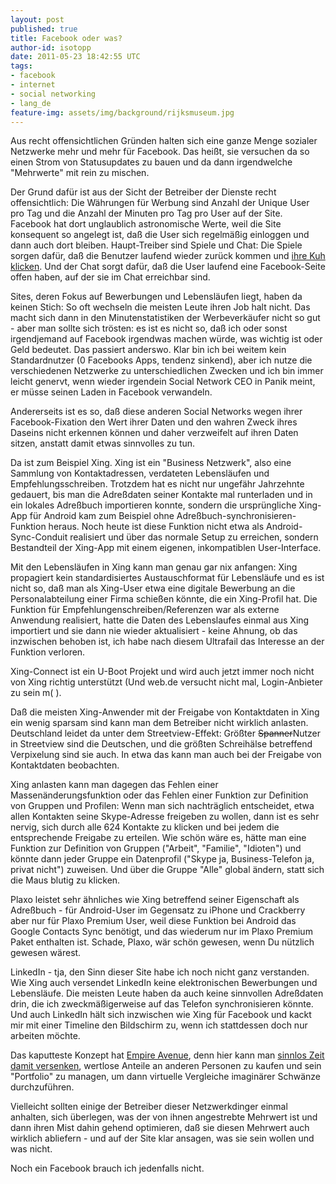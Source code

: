 ```yaml
---
layout: post
published: true
title: Facebook oder was?
author-id: isotopp
date: 2011-05-23 18:42:55 UTC
tags:
- facebook
- internet
- social networking
- lang_de
feature-img: assets/img/background/rijksmuseum.jpg
---
```

Aus recht offensichtlichen Gründen halten sich eine ganze Menge sozialer
Netzwerke mehr und mehr für Facebook. Das heißt, sie versuchen da so einen
Strom von Statusupdates zu bauen und da dann irgendwelche "Mehrwerte" mit
rein zu mischen.

Der Grund dafür ist aus der Sicht der Betreiber der Dienste recht
offensichtlich: Die Währungen für Werbung sind Anzahl der Unique User pro
Tag und die Anzahl der Minuten pro Tag pro User auf der Site. Facebook hat
dort unglaublich astronomische Werte, weil die Site konsequent so angelegt
ist, daß die User sich regelmäßig einloggen und dann auch dort bleiben.
Haupt-Treiber sind Spiele und Chat: Die Spiele sorgen dafür, daß die
Benutzer laufend wieder zurück kommen und
[ihre Kuh klicken](http://www.bogost.com/blog/cow_clicker_1.shtml).
Und der Chat sorgt dafür, daß die User laufend eine Facebook-Seite offen
haben, auf der sie im Chat erreichbar sind.

Sites, deren Fokus auf Bewerbungen und Lebensläufen liegt, haben da keinen
Stich: So oft wechseln die meisten Leute ihren Job halt nicht. Das macht
sich dann in den Minutenstatistiken der Werbeverkäufer nicht so gut - aber
man sollte sich trösten: es ist es nicht so, daß ich oder sonst irgendjemand
auf Facebook irgendwas machen würde, was wichtig ist oder Geld bedeutet. Das
passiert anderswo. Klar bin ich bei weitem kein Standardnutzer (0 Facebooks
Apps, tendenz sinkend), aber ich nutze die verschiedenen Netzwerke zu
unterschiedlichen Zwecken und ich bin immer leicht genervt, wenn wieder
irgendein Social Network CEO in Panik meint, er müsse seinen Laden in
Facebook verwandeln.

Andererseits ist es so, daß diese anderen Social Networks wegen ihrer
Facebook-Fixation den Wert ihrer Daten und den wahren Zweck ihres Daseins
nicht erkennen können und daher verzweifelt auf ihren Daten sitzen, anstatt
damit etwas sinnvolles zu tun.

Da ist zum Beispiel Xing. Xing ist ein "Business Netzwerk", also eine
Sammlung von Kontaktadressen, verdateten Lebensläufen und
Empfehlungsschreiben. Trotzdem hat es nicht nur ungefähr Jahrzehnte
gedauert, bis man die Adreßdaten seiner Kontakte mal runterladen und in ein
lokales Adreßbuch importieren konnte, sondern die ursprüngliche Xing-App für
Android kam zum Beispiel ohne Adreßbuch-synchronisieren-Funktion heraus.
Noch heute ist diese Funktion nicht etwa als Android-Sync-Conduit realisiert
und über das normale Setup zu erreichen, sondern Bestandteil der Xing-App
mit einem eigenen, inkompatiblen User-Interface.

Mit den Lebensläufen in Xing kann man genau gar nix anfangen: Xing
propagiert kein standardisiertes Austauschformat für Lebensläufe und es ist
nicht so, daß man als Xing-User etwa eine digitale Bewerbung an die
Personalabteilung einer Firma schießen könnte, die ein Xing-Profil hat. Die
Funktion für Empfehlungenschreiben/Referenzen war als externe Anwendung
realisiert, hatte die Daten des Lebenslaufes einmal aus Xing importiert und
sie dann nie wieder aktualisiert - keine Ahnung, ob das inzwischen behoben
ist, ich habe nach diesem Ultrafail das Interesse an der Funktion verloren.

Xing-Connect ist ein U-Boot Projekt und wird auch jetzt immer noch nicht von
Xing richtig unterstützt (Und web.de versucht nicht mal, Login-Anbieter zu
sein m( ).

Daß die meisten Xing-Anwender mit der Freigabe von Kontaktdaten in Xing ein
wenig sparsam sind kann man dem Betreiber nicht wirklich anlasten.
Deutschland leidet da unter dem Streetview-Effekt: Größter
<strike>Spanner</strike>Nutzer in Streetview sind die Deutschen, und die
größten Schreihälse betreffend Verpixelung sind sie auch. In etwa das kann
man auch bei der Freigabe von Kontaktdaten beobachten.

Xing anlasten kann man dagegen das Fehlen einer Massenänderungsfunktion oder
das Fehlen einer Funktion zur Definition von Gruppen und Profilen: Wenn man
sich nachträglich entscheidet, etwa allen Kontakten seine Skype-Adresse
freigeben zu wollen, dann ist es sehr nervig, sich durch alle 624 Kontakte
zu klicken und bei jedem die entsprechende Freigabe zu erteilen. Wie schön
wäre es, hätte man eine Funktion zur Definition von Gruppen ("Arbeit",
"Familie", "Idioten") und könnte dann jeder Gruppe ein Datenprofil ("Skype
ja, Business-Telefon ja, privat nicht") zuweisen. Und über die Gruppe "Alle"
global ändern, statt sich die Maus blutig zu klicken.

Plaxo leistet sehr ähnliches wie Xing betreffend seiner Eigenschaft als
Adreßbuch - für Android-User im Gegensatz zu iPhone und Crackberry aber nur
für Plaxo Premium User, weil diese Funktion bei Android das Google Contacts
Sync benötigt, und das wiederum nur im Plaxo Premium Paket enthalten ist.
Schade, Plaxo, wär schön gewesen, wenn Du nützlich gewesen wärest.

LinkedIn - tja, den Sinn dieser Site habe ich noch nicht ganz verstanden.
Wie Xing auch versendet LinkedIn keine elektronischen Bewerbungen und
Lebensläufe. Die meisten Leute haben da auch keine sinnvollen Adreßdaten
drin, die ich zweckmäßigerweise auf das Telefon synchronisieren könnte. Und
auch LinkedIn hält sich inzwischen wie Xing für Facebook und kackt mir mit
einer Timeline den Bildschirm zu, wenn ich stattdessen doch nur arbeiten
möchte.

Das kaputteste Konzept hat 
[Empire Avenue](http://www.empireavenue.com/), denn hier kann man 
[sinnlos Zeit damit versenken](http://netzwertig.com/2011/05/09/empire-avenue-marktplatz-der-eitelkeit/),
wertlose Anteile an anderen Personen zu kaufen und sein "Portfolio" zu
managen, um dann virtuelle Vergleiche imaginärer Schwänze durchzuführen.

Vielleicht sollten einige der Betreiber dieser Netzwerkdinger einmal
anhalten, sich überlegen, was der von ihnen angestrebte Mehrwert ist und
dann ihren Mist dahin gehend optimieren, daß sie diesen Mehrwert auch
wirklich abliefern - und auf der Site klar ansagen, was sie sein wollen und
was nicht.

Noch ein Facebook brauch ich jedenfalls nicht.
